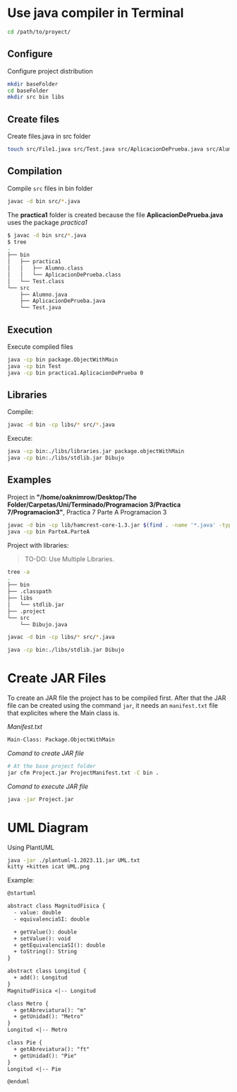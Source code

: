 # Use java compiler in Terminal

```bash
cd /path/to/proyect/
```

## Configure

Configure project distribution

```bash
mkdir baseFolder
cd baseFolder
mkdir src bin libs
```

## Create files

Create files.java in src folder

```bash
touch src/File1.java src/Test.java src/AplicacionDePrueba.java src/Alumno.java
```

## Compilation

Compile `src` files in bin folder

```bash
javac -d bin src/*.java
```

The **practica1** folder is created because the file **AplicacionDePrueba.java** uses the package *practica1*

```bash
$ javac -d bin src/*.java
$ tree
.
├── bin
│   ├── practica1
│   │   ├── Alumno.class
│   │   └── AplicacionDePrueba.class
│   └── Test.class
└── src
    ├── Alumno.java
    ├── AplicacionDePrueba.java
    └── Test.java
```

## Execution

Execute compiled files

```bash
java -cp bin package.ObjectWithMain
java -cp bin Test
java -cp bin practica1.AplicacionDePrueba 0
```

## Libraries

Compile: 
```bash
javac -d bin -cp libs/* src/*.java
```

Execute:
```bash
java -cp bin:./libs/libraries.jar package.objectWithMain
java -cp bin:./libs/stdlib.jar Dibujo
```

## Examples

Project in **"/home/oaknimrow/Desktop/The Folder/Carpetas/Uni/Terminado/Programacion 3/Practica 7/Programacion3"**, Practica 7 Parte A Programacion 3

```bash
javac -d bin -cp lib/hamcrest-core-1.3.jar $(find . -name '*.java' -type f | grep -v "Test")
java -cp bin ParteA.ParteA
```

Project with libraries:
> TO-DO: Use Multiple Libraries.
```bash
tree -a
.
├── bin
├── .classpath
├── libs
│   └── stdlib.jar
├── .project
└── src
    └── Dibujo.java

javac -d bin -cp libs/* src/*.java

java -cp bin:./libs/stdlib.jar Dibujo
```

# Create JAR Files

To create an JAR file the project has to be compiled first.
After that the JAR file can be created using the command `jar`, it needs an `manifest.txt` file that explicites where the Main class is.

*Manifest.txt*
```txt
Main-Class: Package.ObjectWithMain
```

*Comand to create JAR file*
```bash
# At the base project folder 
jar cfm Project.jar ProjectManifest.txt -C bin .
```

*Comand to execute JAR file*
```bash
java -jar Project.jar
```

# UML Diagram

Using PlantUML

```bash
java -jar ./plantuml-1.2023.11.jar UML.txt
kitty +kitten icat UML.png
```

Example:

```txt
@startuml

abstract class MagnitudFisica {
  - value: double
  - equivalenciaSI: double

  + getValue(): double
  + setValue(): void
  + getEquivalenciaSI(): double
  + toString(): String
}

abstract class Longitud {
  + add(): Longitud
}
MagnitudFisica <|-- Longitud

class Metro {
  + getAbreviatura(): "m"
  + getUnidad(): "Metro"
}
Longitud <|-- Metro

class Pie {
  + getAbreviatura(): "ft"
  + getUnidad(): "Pie"
}
Longitud <|-- Pie

@enduml
```
